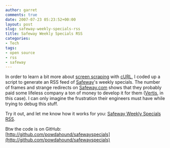 ```yaml
---
author: garret
comments: true
date: 2007-07-23 05:23:52+00:00
layout: post
slug: safeway-weekly-specials-rss
title: Safeway Weekly Specials RSS
categories:
- Tech
tags:
- open source
- rss
- safeway
---
```


In order to learn a bit more about [screen scraping](http://en.wikipedia.org/wiki/Screen_scraping) with [cURL](http://curl.haxx.se/), I coded up a script to generate an RSS feed of [Safeway](http://safeway.com)'s weekly specials. The number of frames and strange redirects on [Safeway.com](http://www.safeway.com) shows that they probably paid some lifeless company a ton of money to develop it for them ([Vertis](http://www.vertisinc.com/), in this case). I can only imagine the frustration their engineers must have while trying to debug this stuff.

Try it out, and let me know how it works for you: [Safeway Weekly Specials RSS](http://www.powdahound.com/safeway-specials/).

Btw the code is on GitHub: [http://github.com/powdahound/safewayspecials](http://github.com/powdahound/safewayspecials)
